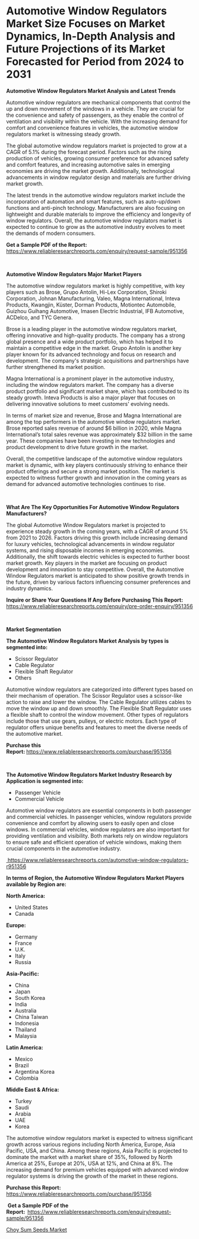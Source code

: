<p><h1>Automotive Window Regulators Market Size Focuses on Market Dynamics, In-Depth Analysis and Future Projections of its Market Forecasted for Period from 2024 to 2031</h1></p><p><strong>Automotive Window Regulators Market Analysis and Latest Trends</strong></p>
<p><p>Automotive window regulators are mechanical components that control the up and down movement of the windows in a vehicle. They are crucial for the convenience and safety of passengers, as they enable the control of ventilation and visibility within the vehicle. With the increasing demand for comfort and convenience features in vehicles, the automotive window regulators market is witnessing steady growth.</p><p>The global automotive window regulators market is projected to grow at a CAGR of 5.1% during the forecast period. Factors such as the rising production of vehicles, growing consumer preference for advanced safety and comfort features, and increasing automotive sales in emerging economies are driving the market growth. Additionally, technological advancements in window regulator design and materials are further driving market growth.</p><p>The latest trends in the automotive window regulators market include the incorporation of automation and smart features, such as auto-up/down functions and anti-pinch technology. Manufacturers are also focusing on lightweight and durable materials to improve the efficiency and longevity of window regulators. Overall, the automotive window regulators market is expected to continue to grow as the automotive industry evolves to meet the demands of modern consumers.</p></p>
<p><strong>Get a Sample PDF of the Report:&nbsp;</strong> <a href="https://www.reliableresearchreports.com/enquiry/request-sample/951356">https://www.reliableresearchreports.com/enquiry/request-sample/951356</a></p>
<p>&nbsp;</p>
<p><strong>Automotive Window Regulators Major Market Players</strong></p>
<p><p>The automotive window regulators market is highly competitive, with key players such as Brose, Grupo Antolin, Hi-Lex Corporation, Shiroki Corporation, Johnan Manufacturing, Valeo, Magna International, Inteva Products, Kwangjin, Küster, Dorman Products, Motiontec Automobile, Guizhou Guihang Automotive, Imasen Electric Industrial, IFB Automotive, ACDelco, and TYC Genera.</p><p>Brose is a leading player in the automotive window regulators market, offering innovative and high-quality products. The company has a strong global presence and a wide product portfolio, which has helped it to maintain a competitive edge in the market. Grupo Antolin is another key player known for its advanced technology and focus on research and development. The company's strategic acquisitions and partnerships have further strengthened its market position.</p><p>Magna International is a prominent player in the automotive industry, including the window regulators market. The company has a diverse product portfolio and significant market share, which has contributed to its steady growth. Inteva Products is also a major player that focuses on delivering innovative solutions to meet customers' evolving needs.</p><p>In terms of market size and revenue, Brose and Magna International are among the top performers in the automotive window regulators market. Brose reported sales revenue of around $6 billion in 2020, while Magna International’s total sales revenue was approximately $32 billion in the same year. These companies have been investing in new technologies and product development to drive future growth in the market.</p><p>Overall, the competitive landscape of the automotive window regulators market is dynamic, with key players continuously striving to enhance their product offerings and secure a strong market position. The market is expected to witness further growth and innovation in the coming years as demand for advanced automotive technologies continues to rise.</p></p>
<p>&nbsp;</p>
<p><strong>What Are The Key Opportunities For Automotive Window Regulators Manufacturers?</strong></p>
<p><p>The global Automotive Window Regulators market is projected to experience steady growth in the coming years, with a CAGR of around 5% from 2021 to 2026. Factors driving this growth include increasing demand for luxury vehicles, technological advancements in window regulator systems, and rising disposable incomes in emerging economies. Additionally, the shift towards electric vehicles is expected to further boost market growth. Key players in the market are focusing on product development and innovation to stay competitive. Overall, the Automotive Window Regulators market is anticipated to show positive growth trends in the future, driven by various factors influencing consumer preferences and industry dynamics.</p></p>
<p><strong>Inquire or Share Your Questions If Any Before Purchasing This Report:</strong> <a href="https://www.reliableresearchreports.com/enquiry/pre-order-enquiry/951356">https://www.reliableresearchreports.com/enquiry/pre-order-enquiry/951356</a></p>
<p>&nbsp;</p>
<p><strong>Market Segmentation</strong></p>
<p><strong>The Automotive Window Regulators Market Analysis by types is segmented into:</strong></p>
<p><ul><li>Scissor Regulator</li><li>Cable Regulator</li><li>Flexible Shaft Regulator</li><li>Others</li></ul></p>
<p><p>Automotive window regulators are categorized into different types based on their mechanism of operation. The Scissor Regulator uses a scissor-like action to raise and lower the window. The Cable Regulator utilizes cables to move the window up and down smoothly. The Flexible Shaft Regulator uses a flexible shaft to control the window movement. Other types of regulators include those that use gears, pulleys, or electric motors. Each type of regulator offers unique benefits and features to meet the diverse needs of the automotive market.</p></p>
<p><strong>Purchase this Report:&nbsp;</strong><a href="https://www.reliableresearchreports.com/purchase/951356">https://www.reliableresearchreports.com/purchase/951356</a></p>
<p>&nbsp;</p>
<p><strong>The Automotive Window Regulators Market Industry Research by Application is segmented into:</strong></p>
<p><ul><li>Passenger Vehicle</li><li>Commercial Vehicle</li></ul></p>
<p><p>Automotive window regulators are essential components in both passenger and commercial vehicles. In passenger vehicles, window regulators provide convenience and comfort by allowing users to easily open and close windows. In commercial vehicles, window regulators are also important for providing ventilation and visibility. Both markets rely on window regulators to ensure safe and efficient operation of vehicle windows, making them crucial components in the automotive industry.</p></p>
<p><a href="https://www.reliableresearchreports.com/automotive-window-regulators-r951356">&nbsp;https://www.reliableresearchreports.com/automotive-window-regulators-r951356</a></p>
<p><strong>In terms of Region, the Automotive Window Regulators Market Players available by Region are:</strong></p>
<p>
    <p> <strong> North America: </strong>
        <ul>
            <li>United States</li>
            <li>Canada</li>
        </ul>
        </p> 
    <p> <strong> Europe: </strong>
        <ul>
            <li>Germany</li>
            <li>France</li>
            <li>U.K.</li>
            <li>Italy</li>
            <li>Russia</li>
        </ul>
        </p> 
    <p> <strong> Asia-Pacific: </strong>
        <ul>
            <li>China</li>
            <li>Japan</li>
            <li>South Korea</li>
            <li>India</li>
            <li>Australia</li>
            <li>China Taiwan</li>
            <li>Indonesia</li>
            <li>Thailand</li>
            <li>Malaysia</li>
        </ul>
        </p> 
    <p> <strong> Latin America: </strong>
        <ul>
            <li>Mexico</li>
            <li>Brazil</li>
            <li>Argentina Korea</li>
            <li>Colombia</li>
        </ul>
        </p> 
    <p> <strong> Middle East & Africa: </strong>
        <ul>
            <li>Turkey</li>
            <li>Saudi</li>
            <li>Arabia</li>
            <li>UAE</li>
            <li>Korea</li>
        </ul>
    </p>
    </p>
<p><p>The automotive window regulators market is expected to witness significant growth across various regions including North America, Europe, Asia Pacific, USA, and China. Among these regions, Asia Pacific is projected to dominate the market with a market share of 35%, followed by North America at 25%, Europe at 20%, USA at 12%, and China at 8%. The increasing demand for premium vehicles equipped with advanced window regulator systems is driving the growth of the market in these regions.</p></p>
<p><strong>Purchase this Report: </strong><a href="https://www.reliableresearchreports.com/purchase/951356">https://www.reliableresearchreports.com/purchase/951356</a></p>
<p>&nbsp;<strong>Get a Sample PDF of the Report:&nbsp;&nbsp;</strong><a href="https://www.reliableresearchreports.com/enquiry/request-sample/951356">https://www.reliableresearchreports.com/enquiry/request-sample/951356</a></p>
<p><strong></strong></p>
<p><p><a href="https://github.com/LeilaniWyman2021/Market-Research-Report-List-1/blob/main/choy-sum-seeds-market.md">Choy Sum Seeds Market</a></p></p>